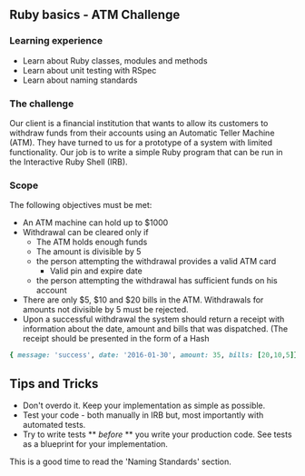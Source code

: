 ## Ruby basics - ATM Challenge

### Learning experience
- Learn about Ruby classes, modules and methods
- Learn about unit testing with RSpec
- Learn about naming standards

### The challenge
Our client is a financial institution that wants to allow its customers to withdraw funds from their accounts using an Automatic Teller Machine (ATM). They have turned to us for a prototype of a system with limited functionality. Our job is to write a simple Ruby program that can be run in the Interactive Ruby Shell (IRB).

### Scope
The following objectives must be met:
- An ATM machine can hold up to $1000
- Withdrawal can be cleared only if 
    - The ATM holds enough funds
    - The amount is divisible by 5
    - the person attempting the withdrawal provides a valid ATM card
        - Valid pin and expire date
    - the person attempting the withdrawal has sufficient funds on his account
- There are only $5, $10 and $20 bills in the ATM. Withdrawals for amounts not divisible by 5 must be rejected.
- Upon a successful withdrawal the system should return a receipt with information about the date, amount and bills that was dispatched. (The receipt should be presented in the form of a Hash

```ruby
{ message: 'success', date: '2016-01-30', amount: 35, bills: [20,10,5]}
```


## Tips and Tricks

- Don't overdo it. Keep your implementation as simple as possible.
- Test your code - both manually in IRB but, most importantly with automated tests.
- Try to write tests ** *before* ** you write your production code. See tests as a blueprint for your implementation.

This is a good time to read the 'Naming Standards' section.


